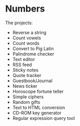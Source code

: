 Numbers
=====

The projects:

- Reverse a string
- Count vowels
- Count words
- Convert to Pig Latin
- Palindrome checker
- Text editor
- RSS feed
- Sticky notes
- Quote tracker
- Guestbook/Journal
- News ticker
- Horoscope fortune teller
- Simple ciphers
- Random gifts
- Text to HTML conversion
- CD-ROM key generator
- Regular expression query tool
